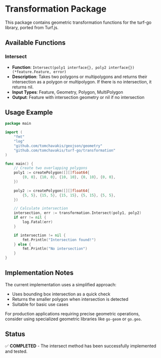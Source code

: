 # Transformation Package

This package contains geometric transformation functions for the turf-go library, ported from Turf.js.

## Available Functions

### Intersect
- **Function**: `Intersect(poly1 interface{}, poly2 interface{}) (*feature.Feature, error)`
- **Description**: Takes two polygons or multipolygons and returns their intersection as a polygon or multipolygon. If there is no intersection, it returns nil.
- **Input Types**: Feature, Geometry, Polygon, MultiPolygon
- **Output**: Feature with intersection geometry or nil if no intersection

## Usage Example

```go
package main

import (
    "fmt"
    "log"
    "github.com/tomchavakis/geojson/geometry"
    "github.com/tomchavakis/turf-go/transformation"
)

func main() {
    // Create two overlapping polygons
    poly1 := createPolygon([][]float64{
        {0, 0}, {10, 0}, {10, 10}, {0, 10}, {0, 0},
    })
    
    poly2 := createPolygon([][]float64{
        {5, 5}, {15, 5}, {15, 15}, {5, 15}, {5, 5},
    })

    // Calculate intersection
    intersection, err := transformation.Intersect(poly1, poly2)
    if err != nil {
        log.Fatal(err)
    }

    if intersection != nil {
        fmt.Println("Intersection found!")
    } else {
        fmt.Println("No intersection")
    }
}
```

## Implementation Notes

The current implementation uses a simplified approach:
- Uses bounding box intersection as a quick check
- Returns the smaller polygon when intersection is detected
- Suitable for basic use cases

For production applications requiring precise geometric operations, consider using specialized geometric libraries like `go-geom` or `go.geo`.

## Status

✅ **COMPLETED** - The intersect method has been successfully implemented and tested.
